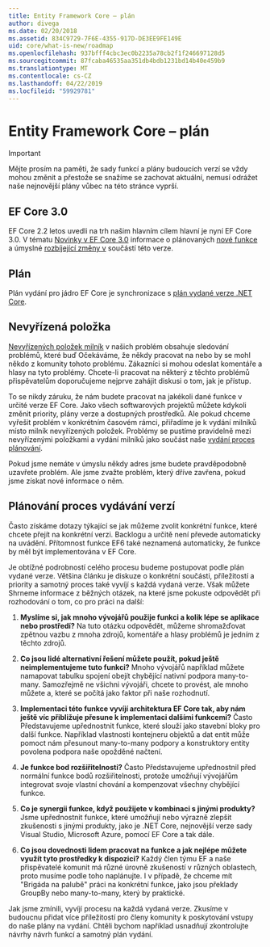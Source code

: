 ```yaml
---
title: Entity Framework Core – plán
author: divega
ms.date: 02/20/2018
ms.assetid: 834C9729-7F6E-4355-917D-DE3EE9FE149E
uid: core/what-is-new/roadmap
ms.openlocfilehash: 937bfff4cbc3ec0b2235a78cb2f1f246697128d5
ms.sourcegitcommit: 87fcaba46535aa351db4bdb1231bd14b40e459b9
ms.translationtype: MT
ms.contentlocale: cs-CZ
ms.lasthandoff: 04/22/2019
ms.locfileid: "59929781"
---
```

# <a name="entity-framework-core-roadmap"></a>Entity Framework Core – plán

> [!IMPORTANT]
> Mějte prosím na paměti, že sady funkcí a plány budoucích verzí se vždy mohou změnit a přestože se snažíme se zachovat aktuální, nemusí odrážet naše nejnovější plány vůbec na této stránce vyprší.

## <a name="ef-core-30"></a>EF Core 3.0

EF Core 2.2 letos uvedli na trh našim hlavním cílem hlavní je nyní EF Core 3.0.
V tématu [Novinky v EF Core 3.0](xref:core/what-is-new/ef-core-3.0/index) informace o plánovaných [nové funkce](xref:core/what-is-new/ef-core-3.0/features) a úmyslné [rozbíjející změny v](xref:core/what-is-new/ef-core-3.0/breaking-changes) součástí této verze.

## <a name="schedule"></a>Plán

Plán vydání pro jádro EF Core je synchronizace s [plán vydané verze .NET Core](https://github.com/dotnet/core/blob/master/roadmap.md).

## <a name="backlog"></a>Nevyřízená položka

[Nevyřízených položek milník](https://github.com/aspnet/EntityFrameworkCore/issues?q=is%3Aopen+is%3Aissue+milestone%3ABacklog+sort%3Areactions-%2B1-desc) v našich problém obsahuje sledování problémů, které buď Očekáváme, že někdy pracovat na nebo by se mohl někdo z komunity tohoto problému.
Zákazníci si mohou odeslat komentáře a hlasy na tyto problémy.
Chcete-li pracovat na některý z těchto problémů přispěvatelům doporučujeme nejprve zahájit diskusi o tom, jak je přístup.

To se nikdy záruku, že nám budete pracovat na jakékoli dané funkce v určité verze EF Core.
Jako všech softwarových projektů můžete kdykoli změnit priority, plány verze a dostupných prostředků.
Ale pokud chceme vyřešit problém v konkrétním časovém rámci, přiřadíme je k vydání milníků místo milník nevyřízených položek.
Problémy se pustíme pravidelně mezi nevyřízenými položkami a vydání milníků jako součást naše [vydání proces plánování](#release-planning-process).

Pokud jsme nemáte v úmyslu někdy adres jsme budete pravděpodobně uzavřete problém.
Ale jsme zvažte problém, který dříve zavřena, pokud jsme získat nové informace o něm.

## <a name="release-planning-process"></a>Plánování proces vydávání verzí

Často získáme dotazy týkající se jak můžeme zvolit konkrétní funkce, které chcete přejít na konkrétní verzi.
Backlogu a určitě není převede automaticky na uvádění.
Přítomnost funkce EF6 také neznamená automaticky, že funkce by měl být implementována v EF Core.

Je obtížné podrobností celého procesu budeme postupovat podle plán vydané verze.
Většina článku je diskuze o konkrétní součásti, příležitostí a priority a samotný proces také vyvíjí s každá vydaná verze.
Však můžete Shrneme informace z běžných otázek, na které jsme pokuste odpovědět při rozhodování o tom, co pro práci na další:

1. **Myslíme si, jak mnoho vývojářů použije funkci a kolik lépe se aplikace nebo prostředí?** Na tuto otázku odpovědět, můžeme shromažďovat zpětnou vazbu z mnoha zdrojů, komentáře a hlasy problémů je jedním z těchto zdrojů.

2. **Co jsou lidé alternativní řešení můžete použít, pokud ještě neimplementujeme tuto funkci?** Mnoho vývojářů například můžete namapovat tabulku spojení obejít chybějící nativní podpora many-to-many. Samozřejmě ne všichni vývojáři, chcete to provést, ale mnoho můžete a, které se počítá jako faktor při naše rozhodnutí.

3. **Implementaci této funkce vyvíjí architektura EF Core tak, aby nám ještě víc přibližuje přesune k implementaci dalšími funkcemi?** Často Představujeme upřednostnit funkce, které slouží jako stavební bloky pro další funkce. Například vlastnosti kontejneru objektů a dat entit může pomoct nám přesunout many-to-many podpory a konstruktory entity povolena podpora naše opožděné načtení.

4. **Je funkce bod rozšiřitelnosti?** Často Představujeme upřednostnil před normální funkce bodů rozšiřitelnosti, protože umožňují vývojářům integrovat svoje vlastní chování a kompenzovat všechny chybějící funkce.

5. **Co je synergii funkce, když použijete v kombinaci s jinými produkty?** Jsme upřednostnit funkce, které umožňují nebo výrazně zlepšit zkušenosti s jinými produkty, jako je .NET Core, nejnovější verze sady Visual Studio, Microsoft Azure, pomocí EF Core a tak dále.

6. **Co jsou dovednosti lidem pracovat na funkce a jak nejlépe můžete využít tyto prostředky k dispozici?** Každý člen týmu EF a naše přispěvatelé komunit má různé úrovně zkušeností v různých oblastech, proto musíme podle toho naplánujte. I v případě, že chceme mít "Brigáda na palubě" práci na konkrétní funkce, jako jsou překlady GroupBy nebo many-to-many, který by praktické.

Jak jsme zmínili, vyvíjí procesu na každá vydaná verze.
Zkusíme v budoucnu přidat více příležitostí pro členy komunity k poskytování vstupy do naše plány na vydání.
Chtěli bychom například usnadňují zkontrolujte návrhy návrh funkcí a samotný plán vydání.
